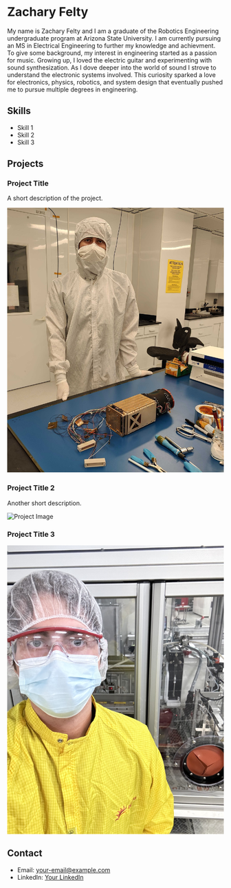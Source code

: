 
# Zachary Felty

My name is Zachary Felty and I am a graduate of the Robotics Engineering undergraduate program at Arizona State University. I am currently pursuing an MS in Electrical Engineering to further my knowledge and achievment. To give some background, my interest in engineering started as a passion for music. Growing up, I loved the electric guitar and experimenting with sound synthesization. As I dove deeper into the world of sound I strove to understand the electronic systems involved. This curiosity sparked a love for electronics, physics, robotics, and system design that eventually pushed me to pursue multiple degrees in engineering.

## Skills
- Skill 1
- Skill 2
- Skill 3

## Projects
### Project Title
A short description of the project.

![Project Image](images/SPARCS.jpg)

### Project Title 2
Another short description.

![Project Image](images/IMG_1195.PNG)

### Project Title 3

![Project Image](images/MTW.jpg)

## Contact
- Email: your-email@example.com
- LinkedIn: [Your LinkedIn](https://linkedin.com/in/yourprofile)
